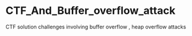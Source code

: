 # CTF_And_Buffer_overflow_attack
 CTF solution challenges involving buffer overflow , heap overflow attacks  
